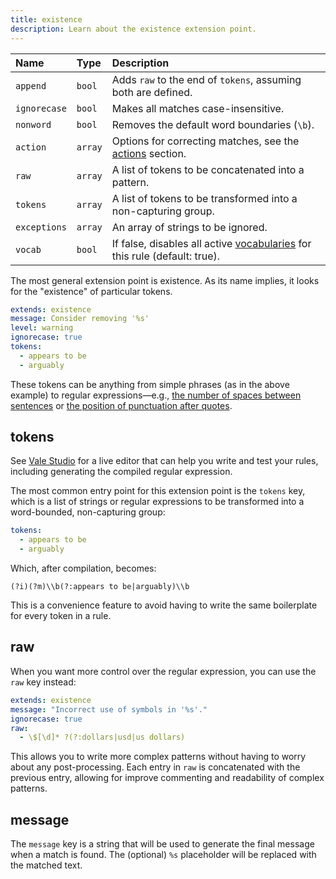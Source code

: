 ```yaml
---
title: existence
description: Learn about the existence extension point.
---
```


<script>
    import Alert from '$lib/components/Alert.svelte';
</script>

| Name         | Type    | Description                                                                    |
| :----------- | :------ | :----------------------------------------------------------------------------- |
| `append`     | `bool`  | Adds `raw` to the end of `tokens`, assuming both are defined.                  |
| `ignorecase` | `bool`  | Makes all matches case-insensitive.                                            |
| `nonword`    | `bool`  | Removes the default word boundaries \(`\b`\).                                  |
| `action`     | `array` | Options for correcting matches, see the [actions][1] section.                  |
| `raw`        | `array` | A list of tokens to be concatenated into a pattern.                            |
| `tokens`     | `array` | A list of tokens to be transformed into a non-capturing group.                 |
| `exceptions` | `array` | An array of strings to be ignored.                                             |
| `vocab`      | `bool`  | If false, disables all active [vocabularies][4] for this rule (default: true). |

The most general extension point is existence. As its name implies, it looks
for the "existence" of particular tokens.

```yaml
extends: existence
message: Consider removing '%s'
level: warning
ignorecase: true
tokens:
  - appears to be
  - arguably
```

These tokens can be anything from simple phrases \(as in the above example\) to
regular expressions&mdash;e.g., [the number of spaces between sentences][2] or
[the position of punctuation after quotes][3].

## tokens

<Alert>
See <a href="https://studio.vale.sh/">Vale Studio</a> for a live editor
that can help you write and test your rules, including generating the compiled
regular expression.
</Alert>

The most common entry point for this extension point is the `tokens` key, which
is a list of strings or regular expressions to be transformed into a
word-bounded, non-capturing group:

```yaml
tokens:
  - appears to be
  - arguably
```

Which, after compilation, becomes:

```regex
(?i)(?m)\\b(?:appears to be|arguably)\\b
```

This is a convenience feature to avoid having to write the same boilerplate
for every token in a rule.

## raw

When you want more control over the regular expression, you can use the `raw`
key instead:

```yaml
extends: existence
message: "Incorrect use of symbols in '%s'."
ignorecase: true
raw:
  - \$[\d]* ?(?:dollars|usd|us dollars)
```

This allows you to write more complex patterns without having to worry about
any post-processing. Each entry in `raw` is concatenated with the previous
entry, allowing for improve commenting and readability of complex patterns.

## message

The `message` key is a string that will be used to generate the final message
when a match is found. The (optional) `%s` placeholder will be replaced with
the matched text.

[1]: /docs/actions
[2]: https://github.com/errata-ai/vale/blob/master/testdata/styles/demo/Spacing.yml
[3]: https://github.com/errata-ai/Google/blob/master/Google/Quotes.yml
[4]: /docs/keys/vocab
[5]: https://studio.vale.sh/
